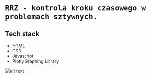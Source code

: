 # `RRZ - kontrola kroku czasowego w problemach sztywnych.`

## Tech stack
- HTML
- CSS
- Javascript
- Plotly Graphing Library

![alt text]()